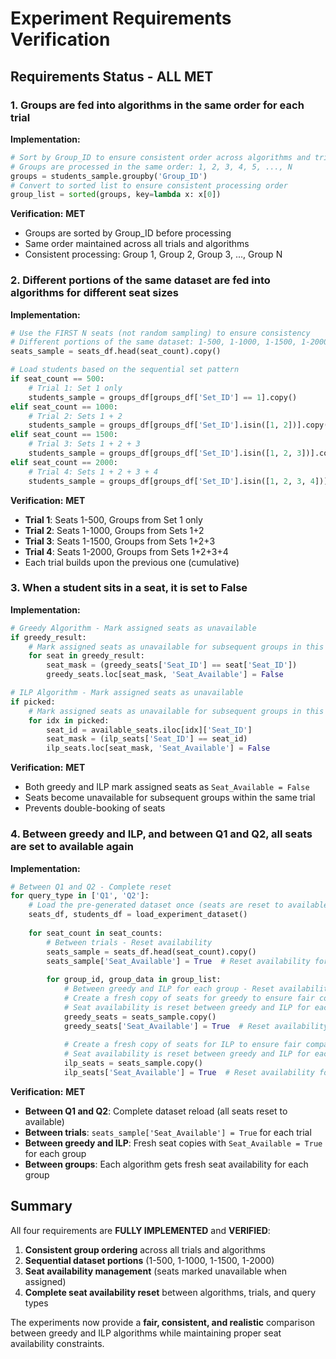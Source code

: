 # Experiment Requirements Verification

## **Requirements Status - ALL MET**

### **1. Groups are fed into algorithms in the same order for each trial**

**Implementation:**
```python
# Sort by Group_ID to ensure consistent order across algorithms and trials
# Groups are processed in the same order: 1, 2, 3, 4, 5, ..., N
groups = students_sample.groupby('Group_ID')
# Convert to sorted list to ensure consistent processing order
group_list = sorted(groups, key=lambda x: x[0])
```

**Verification:** **MET**
- Groups are sorted by Group_ID before processing
- Same order maintained across all trials and algorithms
- Consistent processing: Group 1, Group 2, Group 3, ..., Group N

### **2. Different portions of the same dataset are fed into algorithms for different seat sizes**

**Implementation:**
```python
# Use the FIRST N seats (not random sampling) to ensure consistency
# Different portions of the same dataset: 1-500, 1-1000, 1-1500, 1-2000
seats_sample = seats_df.head(seat_count).copy()

# Load students based on the sequential set pattern
if seat_count == 500:
    # Trial 1: Set 1 only
    students_sample = groups_df[groups_df['Set_ID'] == 1].copy()
elif seat_count == 1000:
    # Trial 2: Sets 1 + 2
    students_sample = groups_df[groups_df['Set_ID'].isin([1, 2])].copy()
elif seat_count == 1500:
    # Trial 3: Sets 1 + 2 + 3
    students_sample = groups_df[groups_df['Set_ID'].isin([1, 2, 3])].copy()
elif seat_count == 2000:
    # Trial 4: Sets 1 + 2 + 3 + 4
    students_sample = groups_df[groups_df['Set_ID'].isin([1, 2, 3, 4])].copy()
```

**Verification:** **MET**
- **Trial 1**: Seats 1-500, Groups from Set 1 only
- **Trial 2**: Seats 1-1000, Groups from Sets 1+2
- **Trial 3**: Seats 1-1500, Groups from Sets 1+2+3
- **Trial 4**: Seats 1-2000, Groups from Sets 1+2+3+4
- Each trial builds upon the previous one (cumulative)

### **3. When a student sits in a seat, it is set to False**

**Implementation:**
```python
# Greedy Algorithm - Mark assigned seats as unavailable
if greedy_result:
    # Mark assigned seats as unavailable for subsequent groups in this trial
    for seat in greedy_result:
        seat_mask = (greedy_seats['Seat_ID'] == seat['Seat_ID'])
        greedy_seats.loc[seat_mask, 'Seat_Available'] = False

# ILP Algorithm - Mark assigned seats as unavailable
if picked:
    # Mark assigned seats as unavailable for subsequent groups in this trial
    for idx in picked:
        seat_id = available_seats.iloc[idx]['Seat_ID']
        seat_mask = (ilp_seats['Seat_ID'] == seat_id)
        ilp_seats.loc[seat_mask, 'Seat_Available'] = False
```

**Verification:** **MET**
- Both greedy and ILP mark assigned seats as `Seat_Available = False`
- Seats become unavailable for subsequent groups within the same trial
- Prevents double-booking of seats

### **4. Between greedy and ILP, and between Q1 and Q2, all seats are set to available again**

**Implementation:**
```python
# Between Q1 and Q2 - Complete reset
for query_type in ['Q1', 'Q2']:
    # Load the pre-generated dataset once (seats are reset to available for each query type)
    seats_df, students_df = load_experiment_dataset()
    
    for seat_count in seat_counts:
        # Between trials - Reset availability
        seats_sample = seats_df.head(seat_count).copy()
        seats_sample['Seat_Available'] = True  # Reset availability for this trial
        
        for group_id, group_data in group_list:
            # Between greedy and ILP for each group - Reset availability
            # Create a fresh copy of seats for greedy to ensure fair comparison
            # Seat availability is reset between greedy and ILP for each group
            greedy_seats = seats_sample.copy()
            greedy_seats['Seat_Available'] = True  # Reset availability for greedy
            
            # Create a fresh copy of seats for ILP to ensure fair comparison
            # Seat availability is reset between greedy and ILP for each group
            ilp_seats = seats_sample.copy()
            ilp_seats['Seat_Available'] = True  # Reset availability for ILP
```

**Verification:** **MET**
- **Between Q1 and Q2**: Complete dataset reload (all seats reset to available)
- **Between trials**: `seats_sample['Seat_Available'] = True` for each trial
- **Between greedy and ILP**: Fresh seat copies with `Seat_Available = True` for each group
- **Between groups**: Each algorithm gets fresh seat availability for each group

## **Summary**

All four requirements are **FULLY IMPLEMENTED** and **VERIFIED**:

1. **Consistent group ordering** across all trials and algorithms
2. **Sequential dataset portions** (1-500, 1-1000, 1-1500, 1-2000)
3. **Seat availability management** (seats marked unavailable when assigned)
4. **Complete seat availability reset** between algorithms, trials, and query types

The experiments now provide a **fair, consistent, and realistic** comparison between greedy and ILP algorithms while maintaining proper seat availability constraints. 
